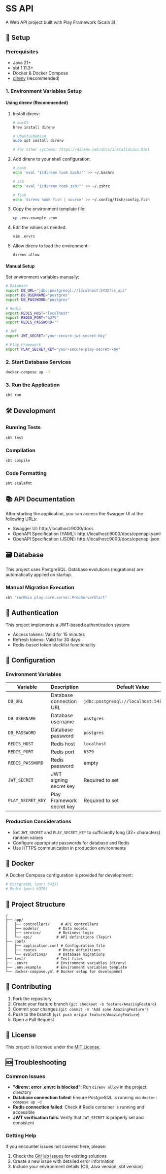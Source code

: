 # SS API

A Web API project built with Play Framework (Scala 3).

## 🚀 Setup

### Prerequisites

- Java 21+
- sbt 1.11.3+
- Docker & Docker Compose
- [direnv](https://direnv.net/) (recommended)

### 1. Environment Variables Setup

#### Using direnv (Recommended)

1. Install direnv:
   ```bash
   # macOS
   brew install direnv
   
   # Ubuntu/Debian
   sudo apt install direnv
   
   # For other systems: https://direnv.net/docs/installation.html
   ```

2. Add direnv to your shell configuration:
   ```bash
   # bash
   echo 'eval "$(direnv hook bash)"' >> ~/.bashrc
   
   # zsh
   echo 'eval "$(direnv hook zsh)"' >> ~/.zshrc
   
   # fish
   echo 'direnv hook fish | source' >> ~/.config/fish/config.fish
   ```

3. Copy the environment template file:
   ```bash
   cp .env.example .env
   ```

4. Edit the values as needed:
   ```bash
   vim .envrc
   ```

5. Allow direnv to load the environment:
   ```bash
   direnv allow
   ```

#### Manual Setup

Set environment variables manually:

```bash
# Database
export DB_URL="jdbc:postgresql://localhost:5432/ss_api"
export DB_USERNAME="postgres"
export DB_PASSWORD="postgres"

# Redis
export REDIS_HOST="localhost"
export REDIS_PORT="6379"
export REDIS_PASSWORD=""

# JWT
export JWT_SECRET="your-secure-jwt-secret-key"

# Play Framework
export PLAY_SECRET_KEY="your-secure-play-secret-key"
```

### 2. Start Database Services

```bash
docker-compose up -d
```

### 3. Run the Application

```bash
sbt run
```

## 🛠️ Development

### Running Tests

```bash
sbt test
```

### Compilation

```bash
sbt compile
```

### Code Formatting

```bash
sbt scalafmt
```

## 📚 API Documentation

After starting the application, you can access the Swagger UI at the following URLs:

- Swagger UI: http://localhost:9000/docs
- OpenAPI Specification (YAML): http://localhost:9000/docs/openapi.yaml
- OpenAPI Specification (JSON): http://localhost:9000/docs/openapi.json

## 🗃️ Database

This project uses PostgreSQL. Database evolutions (migrations) are automatically applied on startup.

### Manual Migration Execution

```bash
sbt "runMain play.core.server.ProdServerStart"
```

## 🔐 Authentication

This project implements a JWT-based authentication system:

- Access tokens: Valid for 15 minutes
- Refresh tokens: Valid for 30 days
- Redis-based token blacklist functionality

## 🔧 Configuration

### Environment Variables

| Variable | Description | Default Value |
|----------|-------------|---------------|
| `DB_URL` | Database connection URL | `jdbc:postgresql://localhost:5432/ss_api` |
| `DB_USERNAME` | Database username | `postgres` |
| `DB_PASSWORD` | Database password | `postgres` |
| `REDIS_HOST` | Redis host | `localhost` |
| `REDIS_PORT` | Redis port | `6379` |
| `REDIS_PASSWORD` | Redis password | empty |
| `JWT_SECRET` | JWT signing secret key | Required to set |
| `PLAY_SECRET_KEY` | Play Framework secret key | Required to set |

### Production Considerations

- Set `JWT_SECRET` and `PLAY_SECRET_KEY` to sufficiently long (32+ characters) random values
- Configure appropriate passwords for database and Redis
- Use HTTPS communication in production environments

## 🐳 Docker

A Docker Compose configuration is provided for development:

```yaml
# PostgreSQL (port 5432)
# Redis (port 6379)
```

## 📁 Project Structure

```
/
├── app/
│   ├── controllers/     # API controllers
│   ├── models/         # Data models
│   ├── service/        # Business logic
│   └── api/           # API definitions (Tapir)
├── conf/
│   ├── application.conf # Configuration file
│   ├── routes          # Route definitions
│   └── evolutions/     # Database migrations
├── test/              # Test files
├── .envrc             # Environment variables (direnv)
├── .env.example       # Environment variables template
└── docker-compose.yml # Docker setup for development
```

## 🤝 Contributing

1. Fork the repository
2. Create your feature branch (`git checkout -b feature/AmazingFeature`)
3. Commit your changes (`git commit -m 'Add some AmazingFeature'`)
4. Push to the branch (`git push origin feature/AmazingFeature`)
5. Open a Pull Request

## 📄 License

This project is licensed under the [MIT License](LICENSE).

## 🆘 Troubleshooting

### Common Issues

- **"direnv: error .envrc is blocked"**: Run `direnv allow` in the project directory
- **Database connection failed**: Ensure PostgreSQL is running via `docker-compose up -d`
- **Redis connection failed**: Check if Redis container is running and accessible
- **JWT verification fails**: Verify that `JWT_SECRET` is properly set and consistent

### Getting Help

If you encounter issues not covered here, please:
1. Check the [GitHub Issues](../../issues) for existing solutions
2. Create a new issue with detailed error information
3. Include your environment details (OS, Java version, sbt version)
